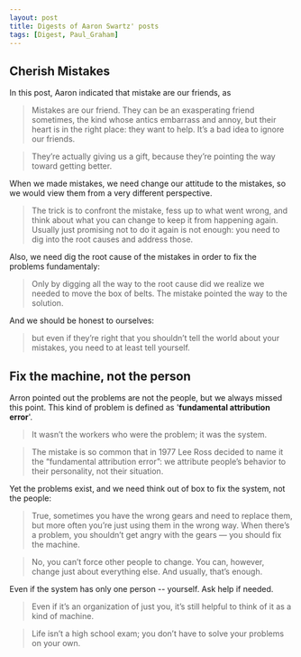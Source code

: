 ```yaml
---
layout: post
title: Digests of Aaron Swartz' posts
tags: [Digest, Paul_Graham]
---
```


## Cherish Mistakes

In this post, Aaron indicated that mistake are our friends, as 

> Mistakes are our friend. They can be an exasperating friend sometimes, the kind whose antics embarrass and annoy, but their heart is in the right place: they want to help. It’s a bad idea to ignore our friends.

> They’re actually giving us a gift, because they’re pointing the way toward getting better.

When we made mistakes, we need change our attitude to the mistakes, so we would view them from a very different perspective.

> The trick is to confront the mistake, fess up to what went wrong, and think about what you can change to keep it from happening again. Usually just promising not to do it again is not enough: you need to dig into the root causes and address those.

Also, we need dig the root cause of the mistakes in order to fix the problems fundamentaly:

> Only by digging all the way to the root cause did we realize we needed to move the box of belts. The mistake pointed the way to the solution.

And we should be honest to ourselves:

> but even if they’re right that you shouldn’t tell the world about your mistakes, you need to at least tell yourself.

## Fix the machine, not the person

Arron pointed out the problems are not the people, but we always missed this point. This kind of problem is defined as '**fundamental attribution error**'.

> It wasn’t the workers who were the problem; it was the system.

> The mistake is so common that in 1977 Lee Ross decided to name it the “fundamental attribution error”: we attribute people’s behavior to their personality, not their situation.

Yet the problems exist, and we need think out of box to fix the system, not the people:

> True, sometimes you have the wrong gears and need to replace them, but more often you’re just using them in the wrong way. When there’s a problem, you shouldn’t get angry with the gears — you should fix the machine.

> No, you can’t force other people to change. You can, however, change just about everything else. And usually, that’s enough.

Even if the system has only one person -- yourself. Ask help if needed.

> Even if it’s an organization of just you, it’s still helpful to think of it as a kind of machine.

> Life isn’t a high school exam; you don’t have to solve your problems on your own.



